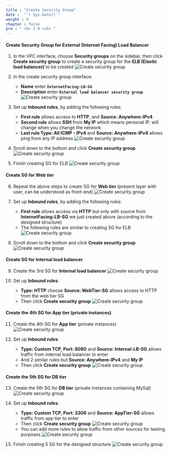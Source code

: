 ```yaml
---
title : "Create Security Group"
date :  "`r Sys.Date()`" 
weight : 9
chapter : false
pre : " <b> 2.9 </b> "
---
```


#### Create Security Group for External (Internet Facing) Load Balancer

1. In the VPC interface, choose **Security groups** on the sidebar, then click **Create security group** to create a security group for the **ELB (Elastic load balancer)** to be created
![Create security group](/images/2-9/01.png?width=50pc)

2. In the create security group interface:
    - **Name** enter **`InternetFacing-LB-SG`**
    - **Description** enter **`External load balancer security group`**
![Create security group](/images/2-9/02.png?width=50pc)

3. Set up **Inbound rules**, by adding the following rules:
    - **First rule** allows access to **HTTP**, and **Source: Anywhere-IPv4**
    - **Second rule** allows **SSH** from **My IP** which means personal IP, will change when you change the network
    - **Last rule Type: All ICMP - IPv4** and **Source: Anywhere-IPv4** allows ping from any IP address
![Create security group](/images/2-9/03.png?width=50pc)

4. Scroll down to the bottom and click **Create security group**
![Create security group](/images/2-9/04.png?width=50pc)

5. Finish creating SG for ELB
![Create security group](/images/2-9/05.png?width=50pc)

#### Create SG for Web tier
6. Repeat the above steps to create SG for **Web tier** (present layer with user, can be understood as front-end)
![Create security group](/images/2-9/06.png?width=50pc)

7. Set up **Inbound rules**, by adding the following rules:
    - **First rule** allows access via **HTTP** but only with source from **InternetFacing-LB-SG** we just created above (according to the designed structure)
    - The following rules are similar to creating SG for ELB
![Create security group](/images/2-9/07.png?width=50pc)

8. Scroll down to the bottom and click **Create security group**
![Create security group](/images/2-9/08.png?width=50pc)

#### Create SG for Internal load balancer
9. Create the 3rd SG for **Internal load balancer**
![Create security group](/images/2-9/09.png?width=50pc)

10. Set up **Inbound rules**:
    - **Type: HTTP** choose **Source: WebTier-SG** allows access to HTTP from the web tier SG
    - Then click **Create security group**
![Create security group](/images/2-9/10.png?width=50pc)

#### Create the 4th SG for App tier (private instances)
11. Create the 4th SG for **App tier** (private instances)
![Create security group](/images/2-9/11.png?width=50pc)

12. Set up **Inbound rules**:
    - **Type: Custom TCP, Port: 8080** and **Source: Internal-LB-SG** allows traffic from internal load balancer to enter
    - And 2 similar rules but **Source: Anywhere-IPv4** and **My IP**
    - Then click **Create security group**
![Create security group](/images/2-9/12.png?width=50pc)

#### Create the 5th SG for DB tier 
13. Create the 5th SG for **DB tier** (private instances containing MySql)
![Create security group](/images/2-9/13.png?width=50pc)

14. Set up **Inbound rules**:
    - **Type: Custom TCP, Port: 3306** and **Source: AppTier-SG** allows traffic from app tier to enter
    - Then click **Create security group**
![Create security group](/images/2-9/14.png?width=50pc)
    - You can add more rules to allow traffic from other sources for testing purposes
![Create security group](/images/2-9/15.png?width=50pc)

15. Finish creating 5 SG for the designed structure
![Create security group](/images/2-9/16.png?width=50pc)
